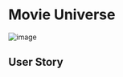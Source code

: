 # Movie Universe
![image](https://github.com/HungQuocDang/Movie-Universe/assets/60616540/a8ec5d07-9da3-4c8e-9868-535a03fa3558)

## User Story


